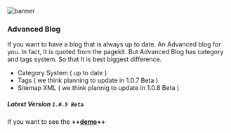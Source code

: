 ![banner](https://res.cloudinary.com/devpenguen/image/upload/v1530032356/image_km8vta.png)

### Advanced Blog

If you want to have a blog that is always up to date. An Advanced blog for you. In fact, It is quoted from the pagekit. But Advanced Blog has category and tags system. So that It is best biggest difference.

- Category System ( up to date )
- Tags ( we think planning to update in 1.0.7 Beta )
- Sitemap XML ( we think plannig to update in 1.0.8 Beta )

##### Latest Version `1.0.5 Beta`

If you want to see the **++[demo](http//pastheme.com/module/advanced-blog)++**
